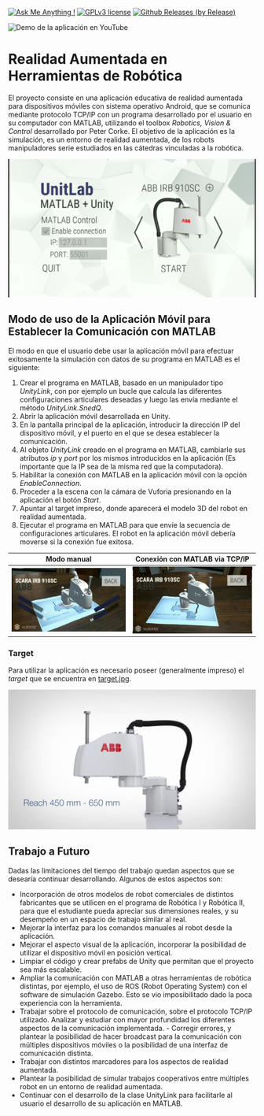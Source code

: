 [![Ask Me Anything !](https://img.shields.io/badge/Ask%20me-anything-1abc9c.svg)](https://github.com/FernandezGFG)
[![GPLv3 license](https://img.shields.io/badge/License-GPLv3-blue.svg)](https://github.com/FernandezGFG/Unitlab-RoboticsAR/blob/master/LICENSE)
[![Github Releases (by Release)](https://img.shields.io/github/downloads/Naereen/StrapDown.js/v1.0.0/total.svg)](https://github.com/FernandezGFG/Unitlab-RoboticsAR/releases)

![Demo de la aplicación en YouTube](https://youtu.be/yapi3V-RTgs)

# Realidad Aumentada en Herramientas de Robótica

El proyecto consiste en una aplicación educativa de realidad aumentada para dispositivos móviles con sistema operativo Android, que se comunica mediante protocolo TCP/IP con un programa desarrollado por el usuario en su computador con MATLAB, utilizando el toolbox *Robotics, Vision & Control* desarrollado por Peter Corke. El objetivo de la aplicación es la simulación, es un entorno de realidad aumentada, de los robots manipuladores serie estudiados en las cátedras vinculadas a la robótica.

![](imgs/main_menu.png)

## Modo de uso de la Aplicación Móvil para Establecer la Comunicación con MATLAB
El modo en que el usuario debe usar la aplicación móvil para efectuar exitosamente la simulación con datos de su programa en MATLAB es el siguiente:

1. Crear el programa en MATLAB, basado en un manipulador tipo *UnityLink*, con por ejemplo un bucle que calcula las diferentes configuraciones articulares deseadas y luego las envía mediante el método *UnityLink.SnedQ*.
2. Abrir la aplicación móvil desarrollada en Unity.
3. En la pantalla principal de la aplicación, introducir la dirección IP del dispositivo móvil, y el puerto en el que se desea establecer la comunicación.
4. Al objeto *UnityLink* creado en el programa en MATLAB, cambiarle sus atributos *ip* y *port* por los mismos introducidos en la aplicación (Es importante que la IP sea de la misma red que la computadora).
5. Habilitar la conexión con MATLAB en la aplicación móvil con la opción *EnableConnection*.
6. Proceder a la escena con la cámara de Vuforia presionando en la aplicación el botón *Start*.
7. Apuntar al target impreso, donde aparecerá el modelo 3D del robot en realidad aumentada.
8. Ejecutar el programa en MATLAB para que envíe la secuencia de configuraciones articulares. El robot en la aplicación móvil debería moverse si la conexión fue exitosa.


Modo manual               |  Conexión con MATLAB via TCP/IP
:-------------------------:|:-------------------------:
![](imgs/manual_mode.png)  |  ![](imgs/matlab_mode.png)

### Target
Para utilizar la aplicación es necesario poseer (generalmente impreso) el *target* que se encuentra en [target.jpg](target.jpg).

![](target.jpg)

## Trabajo a Futuro
Dadas las limitaciones del tiempo del trabajo quedan aspectos que se desearía continuar desarrollando. Algunos de estos aspectos son:

- Incorporación de otros modelos de robot comerciales de distintos fabricantes que se utilicen en el programa de Robótica I y Robótica II, para que el estudiante pueda apreciar sus dimensiones reales, y su desempeño en un espacio de trabajo similar al real.
- Mejorar la interfaz para los comandos manuales al robot desde la aplicación.
- Mejorar el aspecto visual de la aplicación, incorporar la posibilidad de utilizar el dispositivo móvil en posición vertical.
- Limpiar el código y crear prefabs de Unity que permitan que el proyecto sea más escalable.
- Ampliar la comunicación con MATLAB a otras herramientas de robótica distintas, por ejemplo, el uso de ROS (Robot Operating System) con el software de simulación Gazebo. Esto se vio imposibilitado dado la poca experiencia con la herramienta.
- Trabajar sobre el protocolo de comunicación, sobre el protocolo TCP/IP utilizado. Analizar y estudiar con mayor profundidad los diferentes aspectos de la comunicación implementada. - Corregir errores, y plantear la posibilidad de hacer broadcast para la comunicación con múltiples dispositivos móviles o la posibilidad de una interfaz de comunicación distinta.
- Trabajar con distintos marcadores para los aspectos de realidad aumentada.
- Plantear la posibilidad de simular trabajos cooperativos entre múltiples robot en un entorno de realidad aumentada.
- Continuar con el desarrollo de la clase UnityLink para facilitarle al usuario el desarrollo de su aplicación en MATLAB.
